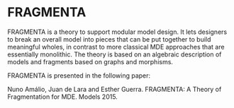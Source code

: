 # FRAGMENTA
FRAGMENTA is a theory to support modular model design. It lets designers to break an overall model into pieces that can be put together to build meaningful wholes, in contrast to more classical MDE approaches that are essentially monolithic. The theory is based on an algebraic description of models and fragments based on graphs and morphisms.

FRAGMENTA is presented in the following paper:

Nuno Amálio, Juan de Lara and Esther Guerra. FRAGMENTA: A Theory of Fragmentation for MDE. Models 2015.


